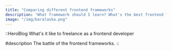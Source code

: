 ```yaml
---
title: "Comparing different frontend frameworks"
description: "What framework should I learn? What's the best frontend framework? Should we migrate to X framework?"
image: "/img/baralaska.png"
---
```


<!-- Content of the page -->

::HeroBlog
What's it like to freelance as a frontend developer

#description
The battle of the frontend frameworks.
::
